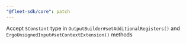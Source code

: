 ```yaml
---
"@fleet-sdk/core": patch
---
```


Accept `SConstant` type in `OutputBuilder#setAdditionalRegisters()` and `ErgoUnsignedInput#setContextExtension()` methods
